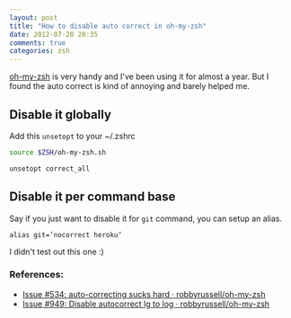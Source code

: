 ```yaml
---
layout: post
title: "How to disable auto correct in oh-my-zsh"
date: 2012-07-20 20:35
comments: true
categories: zsh
---
```


[oh-my-zsh](https://github.com/robbyrussell/oh-my-zsh) is very handy and I've been using it for almost a year. But I found the auto correct is kind of annoying and barely helped me.

## Disable it globally
Add this `unsetopt` to your ~/.zshrc

```bash
source $ZSH/oh-my-zsh.sh

unsetopt correct_all
```

## Disable it per command base
Say if you just want to disable it for `git` command, you can setup an alias.

```
alias git=’nocorrect heroku’
```

I didn't test out this one :)


### References:

- [Issue #534: auto-correcting sucks hard · robbyrussell/oh-my-zsh](https://github.com/robbyrussell/oh-my-zsh/issues/534)
- [Issue #949: Disable autocorrect lg to log · robbyrussell/oh-my-zsh](https://github.com/robbyrussell/oh-my-zsh/issues/949)